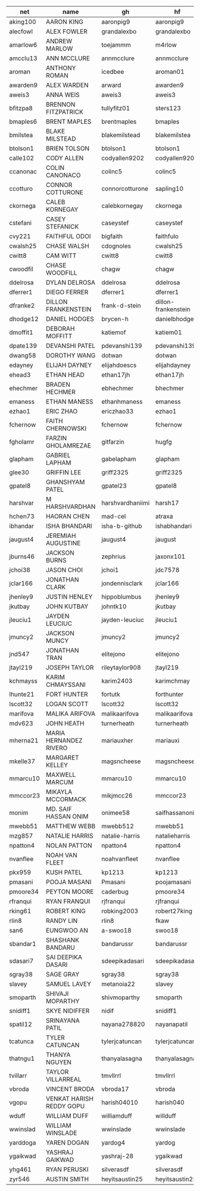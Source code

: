 |net|name|gh|hf|
|-|-|-|-|
|aking100|AARON KING|aaronpig9|aaronpig9|
|alecfowl|ALEX FOWLER|grandalexbo|grandalexbo|
|amarlow6|ANDREW MARLOW|toejammm|m4rlow|
|amcclu13|ANN MCCLURE|annmcclure|annmcclure|
|aroman|ANTHONY ROMAN|icedbee |aroman01|
|awarden9|ALEX WARDEN|arward|awarden9|
|aweis3|ANNA WEIS|aweis3|aweis3|
|bfitzpa8|BRENNON FITZPATRICK|tullyfitz01|sters123|
|bmaples6|BRENT MAPLES|brentmaples|bmaples|
|bmilstea|BLAKE MILSTEAD|blakemilstead|blakemilstea|
|btolson1|BRIEN TOLSON|btolson1|btolson1|
|calle102| CODY ALLEN|codyallen9202|codyallen9202|
|ccanonac|COLIN CANONACO|colinc5|colinc5|
|ccotturo|CONNOR COTTURONE|connorcotturone|sapling10|
|ckornega|CALEB KORNEGAY|calebkornegay|ckornega|
|cstefani|CASEY STEFANICK|caseystef|caseystef|
|cvy221|FAITHFUL ODOI|bigfaith|faithfulo|
|cwalsh25|CHASE WALSH|cdognoles|cwalsh25 |
|cwitt8|CAM WITT|cwitt8|cwitt8|
|cwoodfil|CHASE WOODFILL|chagw|chagw    |
|ddelrosa|DYLAN DELROSA|ddelrosa|ddelrosa|
|dferrer1|DIEGO FERRER|dferrer1|dferrer1|
|dfranke2|DILLON FRANKENSTEIN|frank-d-stein|dillon-frankenstein|
|dhodge12|DANIEL HODGES|brycen-h|danielbhodge|
|dmoffit1|DEBORAH MOFFITT|katiemof|katiem01   |
|dpate139|DEVANSHI PATEL|pdevanshi139|pdevanshi139|
|dwang58|DOROTHY WANG|dotwan|dotwan|
|edayney|ELIJAH DAYNEY|elijahdoescs|elijahdayney|
|ehead3|ETHAN HEAD|ethan17jh|ethan17jh|
|ehechmer|BRADEN HECHMER|ebhechmer|bhechmer|
|emaness|ETHAN MANESS|ethanhmaness|emaness|
|ezhao1|ERIC ZHAO|ericzhao33|ezhao1|
|fchernow|FAITH CHERNOWSKI|fchernow|fchernow|
|fgholamr|FARZIN GHOLAMREZAE|gitfarzin|hugfg|
|glapham|GABRIEL LAPHAM|gabelapham|glapham |
|glee30|GRIFFIN LEE|griff2325|griff2325|
|gpatel8|GHANSHYAM PATEL|gpatel23|gpatel8|
|harshvar|M HARSHVARDHAN|harshvardhaniimi|harsh17|
|hchen73|HAORAN CHEN|mad-cel|atraxa|
|ibhandar|ISHA BHANDARI|isha-b-github|ishabhandari|
|jaugust4|JEREMIAH AUGUSTINE|jaugust4|jaugust|
|jburns46|JACKSON BURNS|zephrius|jaxonx101|
|jchoi38|JASON CHOI|jchoi1|jdc7578|
|jclar166|JONATHAN CLARK|jondennisclark|jclar166  |
|jhenley9|JUSTIN HENLEY|hippoblumbus|jhenley9|
|jkutbay|JOHN KUTBAY|johntk10|jkutbay|
|jleuciu1|JAYDEN LEUCIUC|jayden-leuciuc|jleuciu1|
|jmuncy2|JACKSON MUNCY|jmuncy2|jmuncy2|
|jnd547|JONATHAN TRAN|elitejono|elitejono|
|jtayl219|JOSEPH TAYLOR|rileytaylor908|jtayl219|
|kchmayss|KARIM CHMAYSSANI|karim2403|karimchmay|
|lhunte21|FORT HUNTER|fortutk|forthunter|
|lscott32|LOGAN SCOTT|lscott32|lscott32|
|marifova|MALIKA ARIFOVA|malikaarifova|malikaarifova|
|mdv623|JOHN HEATH|turnerheath|turnerheath  |
|mherna21|MARIA HERNANDEZ RIVERO|mariauxher|mariauxi|
|mkelle37|MARGARET KELLEY|magsncheese|magsncheese|
|mmarcu10|MAXWELL MARCUM|mmarcu10|mmarcu10|
|mmccor23|MIKAYLA MCCORMACK|mikjmcc26|mmccor23|
|monim|MD. SAIF HASSAN ONIM|onimee58|saifhassanonim|
|mwebb51|MATTHEW WEBB|mwebb512|mwebb51|
|mzg857|NATALIE HARRIS|natalie-harris |natalieharris|
|npatton4|NOLAN PATTON|npatton4|npatton4|
|nvanflee|NOAH VAN FLEET|noahvanfleet|nvanflee|
|pkx959|KUSH PATEL|kp1213|kp1213|
|pmasani|POOJA MASANI|Pmasani|poojamasani|
|pmoore34|PEYTON MOORE|caderbug|pmoore34 |
|rfranqui|RYAN FRANQUI|rjfranqui |rjfranqui|
|rking61|ROBERT KING|robking2003|robert27king|
|rlin8|RANDY LIN|rlin8|fkaw |
|san6|EUNGWOO AN|a-swoo18|swoo18|
|sbandar1|SHASHANK BANDARU|bandarussr|bandarussr|
|sdasari7|SAI DEEPIKA DASARI|sdeepikadasari|sdeepikadasari|
|sgray38|SAGE GRAY|sgray38|sgray38|
|slavey|SAMUEL LAVEY|metanoia22|slavey|
|smoparth|SHIVAJI MOPARTHY|shivmoparthy|smoparth|
|snidiff1|SKYE NIDIFFER|nidif  |snidiff1  |
|spatil12|SRINAYANA PATIL|nayana278820|nayanapatil |
|tcatunca|TYLER CATUNCAN|tylerjcatuncan |tylerjcatuncan|
|thatngu1|THANYA NGUYEN|thanyalasagna|thanyalasagna|
|tvillarr|TAYLOR VILLARREAL|tmvllrrl|tmvllrrl|
|vbroda|VINCENT BRODA|vbroda17|vbroda|
|vgopu|VENKAT HARISH REDDY GOPU|harish04010|harish040|
|wduff|WILLIAM DUFF|williamduff|willduff|
|wwinslad|WILLIAM WINSLADE|wwinslade|wwinslade|
|yarddoga|YAREN DOGAN|yardog4|yardog|
|ygaikwad|YASHRAJ GAIKWAD|yashraj-28|ygaikwad|
|yhg461|RYAN PERUSKI|silverasdf|silverasdf|
|zyr546|AUSTIN SMITH|heyitsaustin25|heyitsaustin25|
